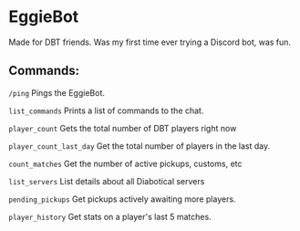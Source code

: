 # EggieBot

Made for DBT friends. Was my first time ever trying a Discord bot, was fun.

## Commands:

`/ping`
Pings the EggieBot.

`list_commands`
Prints a list of commands to the chat.

`player_count`
Gets the total number of DBT players right now

`player_count_last_day`
Get the total number of players in the last day.

`count_matches`
Get the number of active pickups, customs, etc

`list_servers`
List details about all Diabotical servers

`pending_pickups`
Get pickups actively awaiting more players.

`player_history`
Get stats on a player's last 5 matches.
